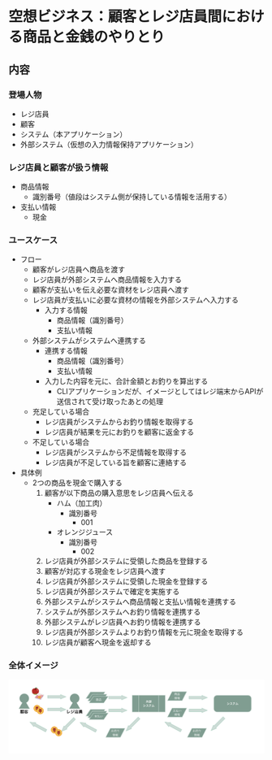 # 空想ビジネス：顧客とレジ店員間における商品と金銭のやりとり

## 内容

### 登場人物
* レジ店員
* 顧客
* システム（本アプリケーション）
* 外部システム（仮想の入力情報保持アプリケーション）

### レジ店員と顧客が扱う情報

* 商品情報
    * 識別番号（値段はシステム側が保持している情報を活用する）
* 支払い情報
    * 現金

### ユースケース

* フロー 
    * 顧客がレジ店員へ商品を渡す
    * レジ店員が外部システムへ商品情報を入力する
    * 顧客が支払いを伝え必要な資材をレジ店員へ渡す
    * レジ店員が支払いに必要な資材の情報を外部システムへ入力する
        * 入力する情報
            * 商品情報（識別番号）
            * 支払い情報
    * 外部システムがシステムへ連携する
        * 連携する情報
            * 商品情報（識別番号）
            * 支払い情報
        * 入力した内容を元に、合計金額とお釣りを算出する
            * CLIアプリケーションだが、イメージとしてはレジ端末からAPIが送信されて受け取ったあとの処理
    * 充足している場合
        * レジ店員がシステムからお釣り情報を取得する
        * レジ店員が結果を元にお釣りを顧客に返金する
    * 不足している場合
        * レジ店員がシステムから不足情報を取得する
        * レジ店員が不足している旨を顧客に連絡する
* 具体例
    * 2つの商品を現金で購入する
        1. 顧客が以下商品の購入意思をレジ店員へ伝える
            * ハム（加工肉）
                * 識別番号
                    * 001
            * オレンジジュース
                * 識別番号
                    * 002
        2. レジ店員が外部システムに受領した商品を登録する
        3. 顧客が対応する現金をレジ店員へ渡す
        4. レジ店員が外部システムに受領した現金を登録する
        5. レジ店員が外部システムで確定を実施する
        6. 外部システムがシステムへ商品情報と支払い情報を連携する
        7. システムが外部システムへお釣り情報を連携する
        8. 外部システムがレジ店員へお釣り情報を連携する
        9. レジ店員が外部システムよりお釣り情報を元に現金を取得する
        10. レジ店員が顧客へ現金を返却する



### 全体イメージ

![全体イメージ](doc/overall_picture.png)